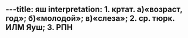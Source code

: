 ---title: яш
interpretation: 1. кртат. а)«возраст, год»; б)«молодой»; в)«слеза»; 2. ср. тюрк. ИЛМ Яуш; 3. РПН 
---

